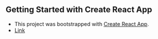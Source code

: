 ## Getting Started with Create React App

- This project was bootstrapped with [Create React App](https://github.com/facebook/create-react-app).
- [Link](https://lindsay0214.github.io/react-website/#/)
